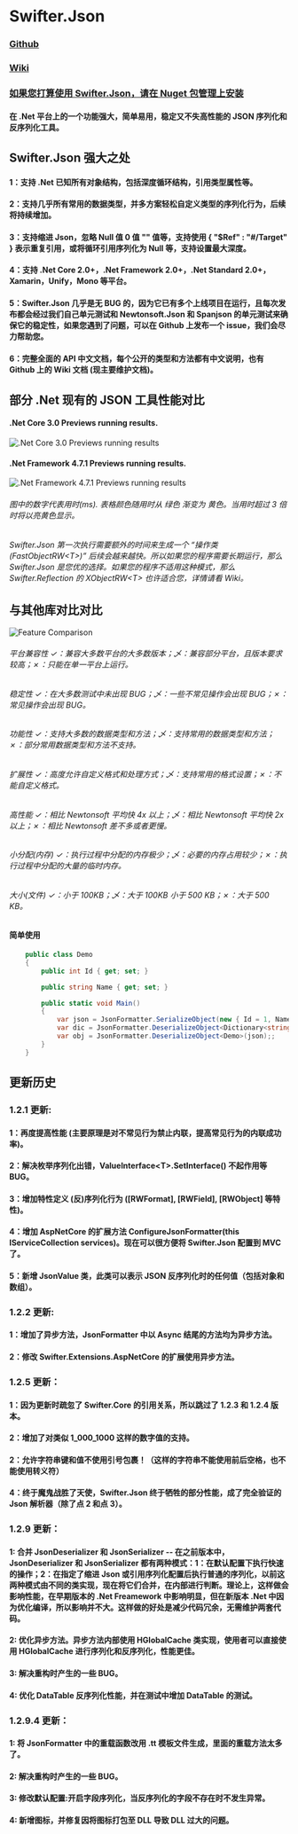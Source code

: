 # Swifter.Json

### [Github](https://github.com/Dogwei/Swifter.Json)

### [Wiki](https://github.com/Dogwei/Swifter.Json/wiki)

### [如果您打算使用 Swifter.Json，请在 Nuget 包管理上安装](https://www.nuget.org/packages/Swifter.Json/)

#### 在 .Net 平台上的一个功能强大，简单易用，稳定又不失高性能的 JSON 序列化和反序列化工具。

## Swifter.Json 强大之处
#### 1：支持 .Net 已知所有对象结构，包括深度循环结构，引用类型属性等。
#### 2：支持几乎所有常用的数据类型，并多方案轻松自定义类型的序列化行为，后续将持续增加。
#### 3：支持缩进 Json，忽略 Null 值 0 值 "" 值等，支持使用 { "$Ref" : "#/Target" } 表示重复引用，或将循环引用序列化为 Null 等，支持设置最大深度。
#### 4：支持 .Net Core 2.0+，.Net Framework 2.0+，.Net Standard 2.0+，Xamarin，Unify，Mono 等平台。
#### 5：Swifter.Json 几乎是无 BUG 的，因为它已有多个上线项目在运行，且每次发布都会经过我们自己单元测试和 Newtonsoft.Json 和 Spanjson 的单元测试来确保它的稳定性，如果您遇到了问题，可以在 Github 上发布一个 issue，我们会尽力帮助您。
#### 6：完整全面的 API 中文文档，每个公开的类型和方法都有中文说明，也有 Github 上的 Wiki 文档 (现主要维护文档)。

## 部分 .Net 现有的 JSON 工具性能对比

#### .Net Core 3.0 Previews running results.

![.Net Core 3.0 Previews running results](benchmark.png)

#### .Net Framework 4.7.1 Previews running results.

![.Net Framework 4.7.1 Previews running results](benckmark_for_framework_4.7.1.png)

###### 图中的数字代表用时(ms). 表格颜色随用时从 绿色 渐变为 黄色。当用时超过 3 倍时将以亮黄色显示。
###### Swifter.Json 第一次执行需要额外的时间来生成一个 “操作类(FastObjectRW&lt;T&gt;)” 后续会越来越快。所以如果您的程序需要长期运行，那么 Swifter.Json 是您优的选择。如果您的程序不适用这种模式，那么 Swifter.Reflection 的 XObjectRW&lt;T&gt; 也许适合您，详情请看 Wiki。

## 与其他库对比对比

![Feature Comparison](Features.png)

###### 平台兼容性     ✓：兼容大多数平台的大多数版本；乄：兼容部分平台，且版本要求较高；✗：只能在单一平台上运行。
###### 稳定性         ✓：在大多数测试中未出现 BUG；乄：一些不常见操作会出现 BUG；✗：常见操作会出现 BUG。
###### 功能性         ✓：支持大多数的数据类型和方法；乄：支持常用的数据类型和方法；✗：部分常用数据类型和方法不支持。
###### 扩展性         ✓：高度允许自定义格式和处理方式；乄：支持常用的格式设置；✗：不能自定义格式。
###### 高性能         ✓：相比 Newtonsoft 平均快 4x 以上；乄：相比 Newtonsoft 平均快 2x 以上；✗：相比 Newtonsoft 差不多或者更慢。
###### 小分配(内存)   ✓：执行过程中分配的内存极少；乄：必要的内存占用较少；✗：执行过程中分配的大量的临时内存。
###### 大小(文件)     ✓：小于 100KB；乄：大于 100KB 小于 500 KB；✗：大于 500 KB。

#### 简单使用

```C#
    public class Demo
    {
        public int Id { get; set; }

        public string Name { get; set; }

        public static void Main()
        {
            var json = JsonFormatter.SerializeObject(new { Id = 1, Name = "Dogwei" });
            var dic = JsonFormatter.DeserializeObject<Dictionary<string, object>>(json);
            var obj = JsonFormatter.DeserializeObject<Demo>(json);;
        }
    }
```

## 更新历史

### 1.2.1 更新:

#### 1：再度提高性能 (主要原理是对不常见行为禁止内联，提高常见行为的内联成功率)。
#### 2：解决枚举序列化出错，ValueInterface&lt;T&gt;.SetInterface() 不起作用等 BUG。
#### 3：增加特性定义 (反)序列化行为 ([RWFormat], [RWField], [RWObject] 等特性)。
#### 4：增加 AspNetCore 的扩展方法 ConfigureJsonFormatter(this IServiceCollection services)。现在可以很方便将 Swifter.Json 配置到 MVC 了。
#### 5：新增 JsonValue 类，此类可以表示 JSON 反序列化时的任何值（包括对象和数组）。

### 1.2.2 更新:

#### 1：增加了异步方法，JsonFormatter 中以 Async 结尾的方法均为异步方法。
#### 2：修改 Swifter.Extensions.AspNetCore 的扩展使用异步方法。


### 1.2.5 更新：

#### 1：因为更新时疏忽了 Swifter.Core 的引用关系，所以跳过了 1.2.3 和 1.2.4 版本。
#### 2：增加了对类似 1_000_1000 这样的数字值的支持。
#### 2：允许字符串键和值不使用引号包裹！（这样的字符串不能使用前后空格，也不能使用转义符）
#### 4：终于魔鬼战胜了天使，Swifter.Json 终于牺牲的部分性能，成了完全验证的 Json 解析器（除了点 2 和点 3）。


### 1.2.9 更新：
#### 1: 合并 JsonDeserializer 和 JsonSerializer -- 在之前版本中，JsonDeserializer 和 JsonSerializer 都有两种模式：1：在默认配置下执行快速的操作；2：在指定了缩进 Json 或引用序列化配置后执行普通的序列化，以前这两种模式由不同的类实现，现在将它们合并，在内部进行判断。理论上，这样做会影响性能，在早期版本的 .Net Freamework 中影响明显，但在新版本 .Net 中因为优化编译，所以影响并不大。这样做的好处是减少代码冗余，无需维护两套代码。
#### 2: 优化异步方法。异步方法内部使用 HGlobalCache 类实现，使用者可以直接使用 HGlobalCache 进行序列化和反序列化，性能更佳。
#### 3: 解决重构时产生的一些 BUG。
#### 4: 优化 DataTable 反序列化性能，并在测试中增加 DataTable 的测试。

### 1.2.9.4 更新：
#### 1: 将 JsonFormatter 中的重载函数改用 .tt 模板文件生成，里面的重载方法太多了。
#### 2: 解决重构时产生的一些 BUG。
#### 3: 修改默认配置:开启字段序列化，当反序列化的字段不存在时不发生异常。
#### 4: 新增图标，并修复因将图标打包至 DLL 导致 DLL 过大的问题。